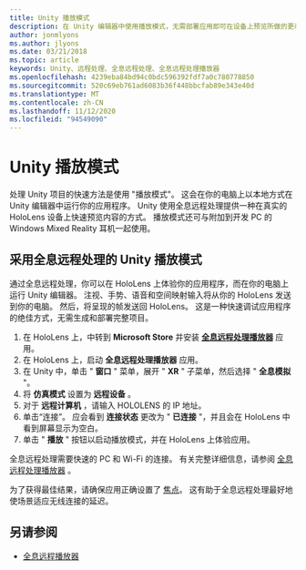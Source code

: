 ```yaml
---
title: Unity 播放模式
description: 在 Unity 编辑器中使用播放模式，无需部署应用即可在设备上预览所做的更改。
author: jonmlyons
ms.author: jlyons
ms.date: 03/21/2018
ms.topic: article
keywords: Unity、远程处理、全息远程处理、全息远程处理播放器
ms.openlocfilehash: 4239eba84bd94c0bdc596392fdf7a0c780778850
ms.sourcegitcommit: 520c69eb761ad6083b36f448bbcfab89e343e40d
ms.translationtype: MT
ms.contentlocale: zh-CN
ms.lasthandoff: 11/12/2020
ms.locfileid: "94549090"
---
```

# <a name="unity-play-mode"></a>Unity 播放模式

处理 Unity 项目的快速方法是使用 "播放模式"。 这会在你的电脑上以本地方式在 Unity 编辑器中运行你的应用程序。 Unity 使用全息远程处理提供一种在真实的 HoloLens 设备上快速预览内容的方式。 播放模式还可与附加到开发 PC 的 Windows Mixed Reality 耳机一起使用。

## <a name="unity-play-mode-with-holographic-remoting"></a>采用全息远程处理的 Unity 播放模式

通过全息远程处理，你可以在 HoloLens 上体验你的应用程序，而在你的电脑上运行 Unity 编辑器。 注视、手势、语音和空间映射输入将从你的 HoloLens 发送到你的电脑。 然后，将呈现的帧发送回 HoloLens。 这是一种快速调试应用程序的绝佳方式，无需生成和部署完整项目。
1. 在 HoloLens 上，中转到 **Microsoft Store** 并安装 **[全息远程处理播放器](https://www.microsoft.com/store/p/holographic-remoting-player/9nblggh4sv40)** 应用。
2. 在 HoloLens 上，启动 **全息远程处理播放器** 应用。
3. 在 Unity 中，单击 " **窗口** " 菜单，展开 " **XR** " 子菜单，然后选择 " **全息模拟** "。
4. 将 **仿真模式** 设置为 **远程设备** 。
5. 对于 **远程计算机** ，请输入 HOLOLENS 的 IP 地址。
6. 单击“连接”。 应会看到 **连接状态** 更改为 " **已连接** "，并且会在 HoloLens 中看到屏幕显示为空白。
7. 单击 " **播放** " 按钮以启动播放模式，并在 HoloLens 上体验应用。

全息远程处理需要快速的 PC 和 Wi-Fi 的连接。 有关完整详细信息，请参阅 [全息远程处理播放器](../platform-capabilities-and-apis/holographic-remoting-player.md) 。

为了获得最佳结果，请确保应用正确设置了 [焦点](focus-point-in-unity.md)。 这有助于全息远程处理最好地使场景适应无线连接的延迟。

## <a name="see-also"></a>另请参阅
* [全息远程播放器](../platform-capabilities-and-apis/holographic-remoting-player.md)
